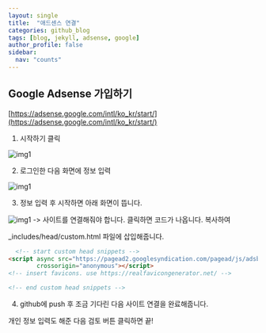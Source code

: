```yaml
---
layout: single
title:  "애드센스 연결"
categories: github_blog
tags: [blog, jekyll, adsense, google]
author_profile: false
sidebar:
  nav: "counts"
---
```



## Google Adsense 가입하기
[https://adsense.google.com/intl/ko_kr/start/](https://adsense.google.com/intl/ko_kr/start/)

1. 시작하기 클릭

![img1]({{site.url}}/images/2024-04-17-adsense/img.png)

2. 로그인한 다음 화면에 정보 입력

![img1]({{site.url}}/images/2024-04-17-adsense/img_1.png)

3. 정보 입력 후 시작하면 아래 화면이 뜹니다.

![img1]({{site.url}}/images/2024-04-17-adsense/img_2.png)
-> 사이트를 연결해줘야 합니다.
클릭하면 코드가 나옵니다. 복사하여

_includes/head/custom.html 파일에 삽입해줍니다.

```html
  <!-- start custom head snippets -->
<script async src="https://pagead2.googlesyndication.com/pagead/js/adsbygoogle.js?client=ca-pub-#####"
        crossorigin="anonymous"></script>
<!-- insert favicons. use https://realfavicongenerator.net/ -->

<!-- end custom head snippets -->

```
4. github에 push 후 조금 기다린 다음 사이트 연결을 완료해줍니다. 

개인 정보 입력도 해준 다음 검토 버튼 클릭하면 끝!

